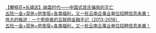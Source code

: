   
[【攀枝花•长禧店】崩盘时代——中国式庞氏骗局的灭亡](http://www.dianyue.me/archives/589/n5gxtfnoqghcs9a8/)  
[五险一金+双休+供食宿+各类福利，又一批云南企事业单位招聘信息来袭！](http://www.dianyue.me/archives/578/la4d0ru0fpqe5uy1/)  
[伟大的叛逆：一个旁观者的互联网金融手记（2013-2018）](http://www.dianyue.me/archives/282/tj1j1xly1ps7z0nu/)  
[五险一金+双休+供食宿+各类福利，又一批云南企事业单位招聘信息来袭！](http://www.dianyue.me/archives/463/t1126v7p8m9a14z1/)